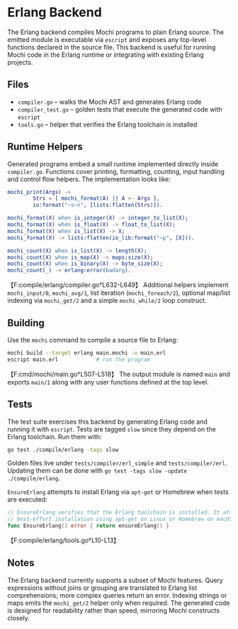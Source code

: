 # Erlang Backend

The Erlang backend compiles Mochi programs to plain Erlang source. The emitted
module is executable via `escript` and exposes any top-level functions declared
in the source file. This backend is useful for running Mochi code in the Erlang
runtime or integrating with existing Erlang projects.

## Files

- `compiler.go` – walks the Mochi AST and generates Erlang code
- `compiler_test.go` – golden tests that execute the generated code with
  `escript`
- `tools.go` – helper that verifies the Erlang toolchain is installed

## Runtime Helpers

Generated programs embed a small runtime implemented directly inside
`compiler.go`. Functions cover printing, formatting, counting, input handling
and control flow helpers. The implementation looks like:

```erlang
mochi_print(Args) ->
        Strs = [ mochi_format(A) || A <- Args ],
        io:format("~s~n", [lists:flatten(Strs)]).

mochi_format(X) when is_integer(X) -> integer_to_list(X);
mochi_format(X) when is_float(X) -> float_to_list(X);
mochi_format(X) when is_list(X) -> X;
mochi_format(X) -> lists:flatten(io_lib:format("~p", [X])).

mochi_count(X) when is_list(X) -> length(X);
mochi_count(X) when is_map(X) -> maps:size(X);
mochi_count(X) when is_binary(X) -> byte_size(X);
mochi_count(_) -> erlang:error(badarg).
```
【F:compile/erlang/compiler.go†L632-L649】
Additional helpers implement `mochi_input/0`, `mochi_avg/1`, list iteration
(`mochi_foreach/2`), optional map/list indexing via `mochi_get/2` and a simple
`mochi_while/2` loop construct.

## Building

Use the `mochi` command to compile a source file to Erlang:

```bash
mochi build --target erlang main.mochi -o main.erl
escript main.erl            # run the program
```
【F:cmd/mochi/main.go†L507-L518】
The output module is named `main` and exports `main/1` along with any user
functions defined at the top level.

## Tests

The test suite exercises this backend by generating Erlang code and running it
with `escript`. Tests are tagged `slow` since they depend on the Erlang toolchain.
Run them with:

```bash
go test ./compile/erlang -tags slow
```

Golden files live under `tests/compiler/erl_simple` and `tests/compiler/erl`.
Updating them can be done with `go test -tags slow -update ./compile/erlang`.

`EnsureErlang` attempts to install Erlang via `apt-get` or Homebrew when tests are
executed:

```go
// EnsureErlang verifies that the Erlang toolchain is installed. It attempts a
// best-effort installation using apt-get on Linux or Homebrew on macOS.
func EnsureErlang() error { return ensureErlang() }
```
【F:compile/erlang/tools.go†L10-L13】

## Notes

The Erlang backend currently supports a subset of Mochi features. Query
expressions without joins or grouping are translated to Erlang list
comprehensions; more complex queries return an error. Indexing strings or maps
emits the `mochi_get/2` helper only when required. The generated code is designed
for readability rather than speed, mirroring Mochi constructs closely.
